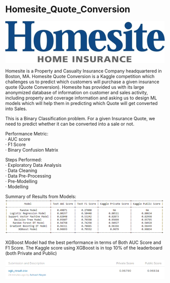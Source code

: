 # Homesite_Quote_Conversion

![Homesite Insurance Logo](https://github.com/Avinash07Nayak/Homesite_Quote_Conversion/blob/033c10e3f853f80de1614c778d7db1a57c44476e/Homesite_Insurance_Logo.jpg)

Homesite is a Property and Casualty Insurance Company headquartered in Boston, MA. Homesite Quote Conversion is a Kaggle competition which challenges us to predict which customers will purchase a given insurance quote (Quote Conversion). Homesite has provided us with its large anonymized database of information on customer and sales activity, including property and coverage information and asking us to design ML models which will help them in predicting which Quote will get converted into Sales.

This is a Binary Classification problem. For a given Insurance Quote, we need to predict whether it can be converted into a sale or not.

Performance Metric:</br>
· AUC score</br>
· F1 Score</br>
· Binary Confusion Matrix

Steps Performed:</br>
· Exploratory Data Analysis</br>
· Data Cleaning</br>
· Data Pre-Processing</br>
· Pre-Modelling</br>
· Modelling

Summary of Results from Models:</br>
![Model Result Summary](https://github.com/Avinash07Nayak/Homesite_Quote_Conversion/blob/033c10e3f853f80de1614c778d7db1a57c44476e/Model_Result_Summary.png)

XGBoost Model had the best performance in terms of Both AUC Score and F1 Score. The Kaggle score using XGBoost is in top 10% of the leaderboard (both Private and Public)

![Kaggle Submission Score](https://github.com/Avinash07Nayak/Homesite_Quote_Conversion/blob/033c10e3f853f80de1614c778d7db1a57c44476e/Kaggle_Result_Submission.png)
